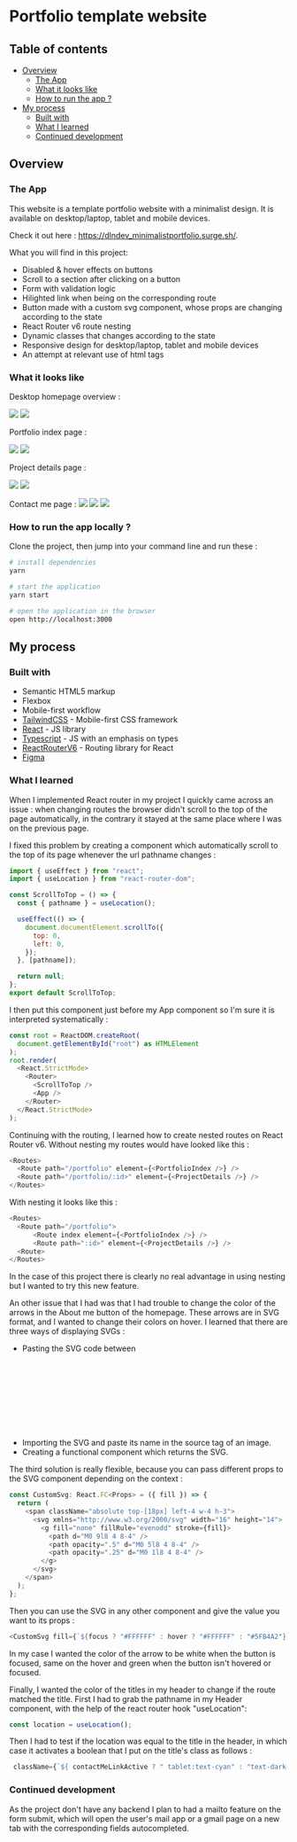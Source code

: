 # Portfolio template website

## Table of contents

- [Overview](#overview)
  - [The App](#the-app)
  - [What it looks like](#what-it-looks-like)
  - [How to run the app ?](#how-to-run-the-app)
- [My process](#my-process)
  - [Built with](#built-with)
  - [What I learned](#what-i-learned)
  - [Continued development](#continued-development)

## Overview

### The App

This website is a template portfolio website with a minimalist design. It is available on desktop/laptop, tablet and mobile devices.

Check it out here : https://dlndev_minimalistportfolio.surge.sh/.

What you will find in this project:

- Disabled & hover effects on buttons
- Scroll to a section after clicking on a button
- Form with validation logic
- Hilighted link when being on the corresponding route
- Button made with a custom svg component, whose props are changing according to the state
- React Router v6 route nesting
- Dynamic classes that changes according to the state
- Responsive design for desktop/laptop, tablet and mobile devices
- An attempt at relevant use of html tags

### What it looks like

Desktop homepage overview :

![](./src/assets/screenshots/desktop-homepage-1.png)
![](./src/assets/screenshots/desktop-homepage-2.png)

Portfolio index page :

![](./src/assets/screenshots/desktop-portfolio-1.png)
![](./src/assets/screenshots/desktop-portfolio-2.png)

Project details page :

![](./src/assets/screenshots/desktop-detail-1.png)
![](./src/assets/screenshots/desktop-detail-2.png)

Contact me page :
![](./src/assets/screenshots/desktop-contact.png)
![](./src/assets/screenshots/desktop-contact-2.png)
![](./src/assets/screenshots/desktop-contact-3.png)

### How to run the app locally ?

Clone the project, then jump into your command line and run these :

```bash
# install dependencies
yarn

# start the application
yarn start

# open the application in the browser
open http://localhost:3000
```

## My process

### Built with

- Semantic HTML5 markup
- Flexbox
- Mobile-first workflow
- [TailwindCSS](https://tailwindcss.com/) - Mobile-first CSS framework
- [React](https://reactjs.org/) - JS library
- [Typescript](https://www.typescriptlang.org/) - JS with an emphasis on types
- [ReactRouterV6](https://reactrouter.com/en/v6.3.0) - Routing library for React
- [Figma](https://www.figma.com/)

### What I learned

When I implemented React router in my project I quickly came across an issue : when changing routes the browser didn't scroll to the top of the page automatically, in the contrary it stayed at the same place where I was on the previous page.

I fixed this problem by creating a component which automatically scroll to the top of its page whenever the url pathname changes :

```js
import { useEffect } from "react";
import { useLocation } from "react-router-dom";

const ScrollToTop = () => {
  const { pathname } = useLocation();

  useEffect(() => {
    document.documentElement.scrollTo({
      top: 0,
      left: 0,
    });
  }, [pathname]);

  return null;
};
export default ScrollToTop;
```

I then put this component just before my App component so I'm sure it is interpreted systematically :

```js
const root = ReactDOM.createRoot(
  document.getElementById("root") as HTMLElement
);
root.render(
  <React.StrictMode>
    <Router>
      <ScrollToTop />
      <App />
    </Router>
  </React.StrictMode>
);
```

Continuing with the routing, I learned how to create nested routes on React Router v6.
Without nesting my routes would have looked like this :

```js
<Routes>
  <Route path="/portfolio" element={<PortfolioIndex />} />
  <Route path="/portfolio/:id>" element={<ProjectDetails />} />
</Routes>
```

With nesting it looks like this :

```js
<Routes>
  <Route path="/portfolio">
      <Route index element={<PortfolioIndex />} />
      <Route path=":id>" element={<ProjectDetails />} />
  <Route>
</Routes>
```

In the case of this project there is clearly no real advantage in using nesting but I wanted to try this new feature.

An other issue that I had was that I had trouble to change the color of the arrows in the About me button of the homepage. These arrows are in SVG format, and I wanted to change their colors on hover. I learned that there are three ways of displaying SVGs :

- Pasting the SVG code between <svg> tags.
- Importing the SVG and paste its name in the source tag of an image.
- Creating a functional component which returns the SVG.

The third solution is really flexible, because you can pass different props to the SVG component depending on the context :

```js
const CustomSvg: React.FC<Props> = ({ fill }) => {
  return (
    <span className="absolute top-[18px] left-4 w-4 h-3">
      <svg xmlns="http://www.w3.org/2000/svg" width="16" height="14">
        <g fill="none" fillRule="evenodd" stroke={fill}>
          <path d="M0 9l8 4 8-4" />
          <path opacity=".5" d="M0 5l8 4 8-4" />
          <path opacity=".25" d="M0 1l8 4 8-4" />
        </g>
      </svg>
    </span>
  );
};
```

Then you can use the SVG in any other component and give the value you want to its props :

```js
<CustomSvg fill={`${focus ? "#FFFFFF" : hover ? "#FFFFFF" : "#5FB4A2"}`} />
```

In my case I wanted the color of the arrow to be white when the button is focused, same on the hover and green when the button isn't hovered or focused.

Finally, I wanted the color of the titles in my header to change if the route matched the title.
First I had to grab the pathname in my Header component, with the help of the react router hook "useLocation":

```js
const location = useLocation();
```

Then I had to test if the location was equal to the title in the header, in which case it activates a boolean that I put on the title's class as follows :

```js
 className={`${ contactMeLinkActive ? " tablet:text-cyan" : "text-dark-blue" }`}
```

### Continued development

As the project don't have any backend I plan to had a mailto feature on the form submit, which will open the user's mail app or a gmail page on a new tab with the corresponding fields autocompleted.

